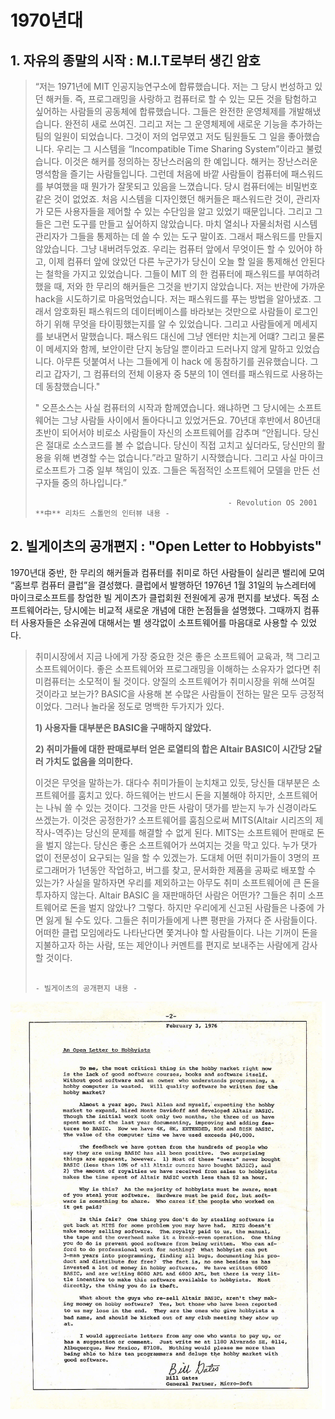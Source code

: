 # 1970년대

## 1. 자유의 종말의 시작 : M.I.T로부터 생긴 암호

> “저는 1971년에 MIT 인공지능연구소에 합류했습니다. 저는 그 당시 번성하고 있던 해커들. 즉, 프로그래밍을 사랑하고 컴퓨터로 할 수 있는 모든 것을 탐험하고 싶어하는 사람들의 공동체에 합류했습니다. 그들은 완전한 운영체제를 개발해냈습니다. 완전히 새로 쓰여진. 그리고 저는 그 운영체제에 새로운 기능을 추가하는 팀의 일원이 되었습니다. 그것이 저의 업무였고 저도 팀원들도 그 일을 좋아했습니다. 우리는 그 시스템을 “Incompatible Time Sharing System”이라고 불렀습니다. 이것은 해커를 정의하는 장난스러움의 한 예입니다. 해커는 장난스러운 명석함을 즐기는 사람들입니다. 그런데 처음에 바깥 사람들이 컴퓨터에 패스워드를 부여했을 때 뭔가가 잘못되고 있음을 느꼈습니다. 당시 컴퓨터에는 비밀번호 같은 것이 없었죠. 처음 시스템을 디자인했던 해커들은 패스워드란 것이, 관리자가 모든 사용자들을 제어할 수 있는 수단임을 알고 있었기 때문입니다. 그리고 그들은 그런 도구를 만들고 싶어하지 않았습니다. 마치 열쇠나 자물쇠처럼 시스템 관리자가 그들을 통제하는 데 쓸 수 있는 도구 말이죠. 그래서 패스워드를 만들지 않았습니다. 그냥 내버려두었죠. 우리는 컴퓨터 앞에서 무엇이든 할 수 있어야 하고, 이제 컴퓨터 앞에 앉았던 다른 누군가가 당신이 오늘 할 일을 통제해선 안된다는 철학을 가지고 있었습니다. 그들이 MIT 의 한 컴퓨터에 패스워드를 부여하려 했을 때, 저와 한 무리의 해커들은 그것을 반기지 않았습니다. 저는 반란에 가까운 hack을 시도하기로 마음먹었습니다. 저는 패스워드를 푸는 방법을 알아냈죠. 그래서 암호화된 패스워드의 데이터베이스를 바라보는 것만으로 사람들이 로그인하기 위해 무엇을 타이핑했는지를 알 수 있었습니다. 그리고 사람들에게 메세지를 보내면서 말했습니다. 패스워드 대신에 그냥 엔터만 치는게 어떄? 그리고 물론 이 메세지와 함께, 보안이란 단지 농담일 뿐이라고 드러나지 않게 말하고 있었습니다. 아무튼 덧붙여서 나는 그들에게 이 hack 에 동참하기를 권유했습니다. 그리고 갑자기, 그 컴퓨터의 전체 이용자 중 5분의 1이 엔터를 패스워드로 사용하는데 동참했습니다."
>
>  " 오픈소스는 사실 컴퓨터의 시작과 함께였습니다. 왜냐하면 그 당시에는 소프트웨어는 그냥 사람들 사이에서 돌아다니고 있었거든요. 70년대 후반에서 80년대 초반이 되어서야 비로소 사람들이 자신의 소프트웨어를 감추며 “안됩니다. 당신은 절대로 소스코드를 볼 수 없습니다. 당신이 직접 고치고 싶더라도, 당신만의 활용을 위해 변경할 수는 없습니다.”라고 말하기 시작했습니다. 그리고 사실 마이크로소프트가 그중 일부 책임이 있죠. 그들은 독점적인 소프트웨어 모델을 만든 선구자들 중의 하나입니다.”
>
>                                                - Revolution OS 2001 **中** 리차드 스톨먼의 인터뷰 내용 -



## 2. 빌게이츠의 공개편지 : "Open Letter to Hobbyists"


 1970년대 중반, 한 무리의 해커들과 컴퓨터를 취미로 하던 사람들이 실리콘 밸리에 모여 “홈브루 컴퓨터 클럽”을 결성했다. 클럽에서 발행하던 1976년 1월 31일의 뉴스레터에 마이크로소프트를 창업한 빌 게이츠가 클럽회원 전원에게 공개 편지를 보냈다. 독점 소프트웨어라는, 당시에는 비교적 새로운 개념에 대한 논점들을 설명했다. 그때까지 컴퓨터 사용자들은 소유권에 대해서는 별 생각없이 소프트웨어를 마음대로 사용할 수 있었다.

> 취미시장에서 지금 나에게 가장 중요한 것은 좋은 소프트웨어 교육과, 책 그리고 소프트웨어이다. 좋은 소프트웨어와 프로그래밍을 이해하는 소유자가 없다면 취미컴퓨터는 소모적이 될 것이다. 양질의 소프트웨어가 취미시장을 위해 쓰여질 것이라고 보는가? BASIC을 사용해 본 수많은 사람들이 전하는 말은 모두 긍정적이었다. 그러나 놀라울 정도로 명백한 두가지가 있다.
>
> **1\)     사용자들 대부분은 BASIC을 구매하지 않았다.**
>
> **2\)     취미가들에 대한 판매로부터 얻은 로열티의 합은 Altair BASIC이 시간당 2달러 가치도 없음을 의미한다.**
>
>  이것은 무엇을 말하는가. 대다수 취미가들이 눈치채고 있듯, 당신들 대부분은 소프트웨어를 훔치고 있다. 하드웨어는 반드시 돈을 지불해야 하지만, 소프트웨어는 나눠 쓸 수 있는 것이다. 그것을 만든 사람이 댓가를 받는지 누가 신경이라도 쓰겠는가. 이것은 공정한가? 소프트웨어를 훔침으로써 MITS\(Altair 시리즈의 제작사-역주\)는 당신의 문제를 해결할 수 없게 된다. MITS는 소프트웨어 판매로 돈을 벌지 않는다. 당신은 좋은 소프트웨어가 쓰여지는 것을 막고 있다. 누가 댓가 없이 전문성이 요구되는 일을 할 수 있겠는가. 도대체 어떤 취미가들이 3명의 프로그래머가 1년동안 작업하고, 버그를 찾고, 문서화한 제품을 공짜로 배포할 수 있는가? 사실을 말하자면 우리를 제외하고는 아무도 취미 소프트웨어에 큰 돈을 투자하지 않는다. Altair BASIC 을 재판매하던 사람은 어떤가? 그들은 취미 소프트웨어로 돈을 벌지 않았나? 그렇다. 하지만 우리에게 신고된 사람들은 나중에 가면 잃게 될 수도 있다. 그들은 취미가들에게 나쁜 평판을 가져다 준 사람들이다. 어떠한 클럽 모임에라도 나타난다면 쫓겨나야 할 사람들이다. 나는 기꺼이 돈을 지불하고자 하는 사람, 또는 제안이나 커멘트를 편지로 보내주는 사람에게 감사할 것이다.
>
>                                                                                               - 빌게이츠의 공개편지 내용 -



![](../.gitbook/assets/image%20%283%29.png)




 

